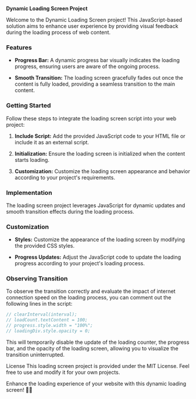 **Dynamic Loading Screen Project**

Welcome to the Dynamic Loading Screen project! This JavaScript-based solution aims to enhance user experience by providing visual feedback during the loading process of web content.

### Features

- **Progress Bar:** A dynamic progress bar visually indicates the loading progress, ensuring users are aware of the ongoing process.
  
- **Smooth Transition:** The loading screen gracefully fades out once the content is fully loaded, providing a seamless transition to the main content.

### Getting Started

Follow these steps to integrate the loading screen script into your web project:

1. **Include Script:** Add the provided JavaScript code to your HTML file or include it as an external script.
  
2. **Initialization:** Ensure the loading screen is initialized when the content starts loading.
  
3. **Customization:** Customize the loading screen appearance and behavior according to your project's requirements.

### Implementation

The loading screen project leverages JavaScript for dynamic updates and smooth transition effects during the loading process.

### Customization

- **Styles:** Customize the appearance of the loading screen by modifying the provided CSS styles.
  
- **Progress Updates:** Adjust the JavaScript code to update the loading progress according to your project's loading process.

### Observing Transition

To observe the transition correctly and evaluate the impact of internet connection speed on the loading process, you can comment out the following lines in the script:

```javascript
// clearInterval(interval);
// loadCount.textContent = 100;
// progress.style.width = "100%";
// loadingDiv.style.opacity = 0;
```
This will temporarily disable the update of the loading counter, the progress bar, and the opacity of the loading screen, allowing you to visualize the transition uninterrupted.

License
This loading screen project is provided under the MIT License. Feel free to use and modify it for your own projects.

Enhance the loading experience of your website with this dynamic loading screen! 🚀🌐
